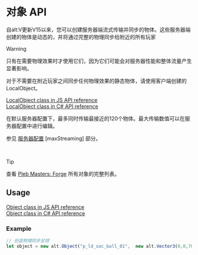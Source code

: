 # 对象 API

自alt:V更新V15以来，您可以创建服务器端流式传输并同步的物体。这些服务器端创建的物体是动态的，并将通过完整的物理同步给附近的所有玩家

> [!WARNING]
> 只有在需要物理效果时才使用它们，因为它们可能会对服务器性能和整体流量产生显著影响。
> 
> 对于不需要在附近玩家之间同步任何物理效果的静态物体，请使用客户端创建的LocalObject。

[LocalObject class in JS API reference](https://docs.altv.mp/js/api/alt-client.LocalObject.html)<br>
[LocalObject class in C# API reference](https://docs.altv.mp/cs/api/AltV.Net.Client.Elements.Entities.LocalObject.html)<br>

在默认服务器配置下，最多同时传输最接近的120个物体。最大传输数值可以在服务器配置中进行编辑。

参见 [服务器配置](configs/server.md) [maxStreaming] 部分。

<br>

> [!TIP]
> 查看 <a href='https://forge.plebmasters.de/objects'>Pleb Masters: Forge</a> 所有对象的完整列表。

## Usage

[Object class in JS API reference](https://docs.altv.mp/js/api/alt-server.Object.html)<br>
[Object class in C# API reference](https://docs.altv.mp/cs/api/AltV.Net.Elements.Entities.Object.html)<br>

### Example

```js
// 创造物理同步足球
let object = new alt.Object("p_ld_soc_ball_01",  new alt.Vector3(0,0,70), new.alt.Vector3(0,0,0));
```